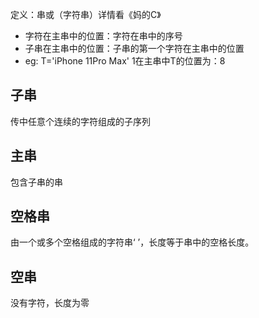 


定义：串或（字符串）详情看《妈的C》
- 字符在主串中的位置：字符在串中的序号
- 子串在主串中的位置：子串的第一个字符在主串中的位置
- eg:
T='iPhone 11Pro Max'
1在主串中T的位置为：8
## 子串
传中任意个连续的字符组成的子序列
## 主串
包含子串的串
## 空格串
由一个或多个空格组成的字符串‘     ’，长度等于串中的空格长度。
## 空串
没有字符，长度为零



<!--stackedit_data:
eyJoaXN0b3J5IjpbLTM1MTYzNjkzOSwyMDQ0NDQzMDc5LC03Mz
M5ODI4NiwzNTU5MzYyMTRdfQ==
-->
